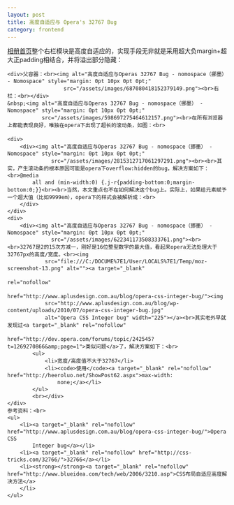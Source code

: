 ```yaml
---
layout: post
title: 高度自适应与 Opera's 32767 Bug
category: frontend
---
```

<div class="bct fc05 fc11 nbw-blog ztag js-fs2"><a target="_blank" href="http://photo.163.com/?from=logo">相册首页</a>整个右栏模块是高度自适应的，实现手段无非就是采用超大负margin+超大正padding相结合，并将溢出部分隐藏：<br>

    <div>父容器：<br><img alt="高度自适应与Operas 32767 Bug - nomospace（挪墨） - Nomospace" style="margin: 0pt 10px 0pt 0pt;"
                      src="/assets/images/687080418152379149.png"><br>右栏：<br></div>
    &nbsp;<img alt="高度自适应与Operas 32767 Bug - nomospace（挪墨） - Nomospace" style="margin: 0pt 10px 0pt 0pt;"
               src="/assets/images/598697275464612157.png"><br>在所有浏览器上都能表现良好，唯独在opera下出现了超长的滚动条，如图：<br>

    <div>
        <div><img alt="高度自适应与Operas 32767 Bug - nomospace（挪墨） - Nomospace" style="margin: 0pt 10px 0pt 0pt;"
                  src="/assets/images/2815312717061297291.png"><br><br>其实，产生滚动条的根本原因可能是opera下overflow:hidden的bug，解决方案如下：<br>@media
            all and (min-width:0) {.j-r{padding-bottom:0;margin-bottom:0;}}<br><br>当然，本文重点也不在如何解决这个bug上。实际上，如果给元素赋予一个超大值（比如9999em），opera下的样式会被解析成：<br>
        </div>
    </div>
    <div>
        <div><img alt="高度自适应与Operas 32767 Bug - nomospace（挪墨） - Nomospace" style="margin: 0pt 10px 0pt 0pt;"
                  src="/assets/images/622341173508333761.png"><br><br>32767是2的15次方减一，刚好是16位整型数字的最大值，看起来opera无法处理大于32767px的高度/宽度。<br><img
                src="file:///C:/DOCUME%7E1/User/LOCALS%7E1/Temp/moz-screenshot-13.png" alt=""><a target="_blank"
                                                                                                 rel="nofollow"
                                                                                                 href="http://www.aplusdesign.com.au/blog/opera-css-integer-bug/"><img
                src="http://www.aplusdesign.com.au/blog/wp-content/uploads/2010/07/opera-css-integer-bug.jpg"
                alt="Opera CSS Integer bug" width="225"></a><br>其实老外早就发现过<a target="_blank" rel="nofollow"
                                                                            href="http://dev.opera.com/forums/topic/242545?t=1269270866&amp;page=1">类似问题</a>了，解决方案如下：<br>
            <ul>
                <li>宽度/高度值不大于32767</li>
                <li><code>使用</code><a target="_blank" rel="nofollow" href="http://heeroluo.net/ShowPost62.aspx">max-width:
                    none;</a></li>
            </ul>
            <br></div>
    </div>
    参考资料：<br>
    <ul>
        <li><a target="_blank" rel="nofollow" href="http://www.aplusdesign.com.au/blog/opera-css-integer-bug/">Opera CSS
            Integer bug</a></li>
        <li><a target="_blank" rel="nofollow" href="http://css-tricks.com/32766/">32766</a></li>
        <li><strong></strong><a target="_blank" rel="nofollow" href="http://www.blueidea.com/tech/web/2006/3210.asp">CSS布局自适应高度解决方法</a>
        </li>
    </ul>
</div>
